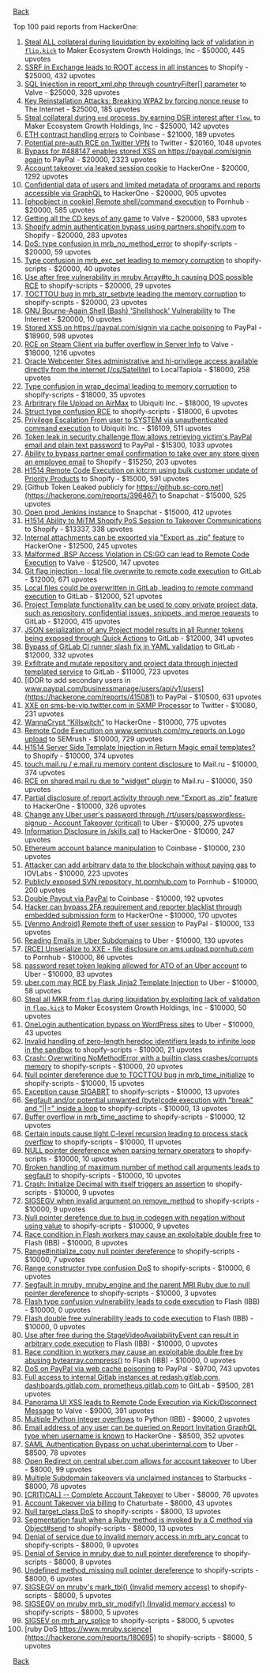 [Back](../README.md)

Top 100 paid reports from HackerOne:

1. [Steal ALL collateral during liquidation by exploiting lack of validation in `flip.kick`](https://hackerone.com/reports/684092) to Maker Ecosystem Growth Holdings, Inc - $50000, 445 upvotes
2. [SSRF in Exchange leads to ROOT access in all instances](https://hackerone.com/reports/341876) to Shopify - $25000, 432 upvotes
3. [SQL Injection in report_xml.php through countryFilter[] parameter](https://hackerone.com/reports/383127) to Valve - $25000, 328 upvotes
4. [Key Reinstallation Attacks: Breaking WPA2 by forcing nonce reuse](https://hackerone.com/reports/286740) to The Internet - $25000, 185 upvotes
5. [Steal collateral during `end` process, by earning DSR interest after `flow`.](https://hackerone.com/reports/672664) to Maker Ecosystem Growth Holdings, Inc - $25000, 142 upvotes
6. [ETH contract handling errors](https://hackerone.com/reports/328526) to Coinbase - $21000, 189 upvotes
7. [Potential pre-auth RCE on Twitter VPN](https://hackerone.com/reports/591295) to Twitter - $20160, 1048 upvotes
8. [Bypass for #488147 enables stored XSS on https://paypal.com/signin again](https://hackerone.com/reports/510152) to PayPal - $20000, 2323 upvotes
9. [Account takeover via leaked session cookie](https://hackerone.com/reports/745324) to HackerOne - $20000, 1292 upvotes
10. [Confidential data of users and limited metadata of programs and reports accessible via GraphQL](https://hackerone.com/reports/489146) to HackerOne - $20000, 905 upvotes
11. [[phpobject in cookie] Remote shell/command execution](https://hackerone.com/reports/141956) to Pornhub - $20000, 585 upvotes
12. [Getting all the CD keys of any game](https://hackerone.com/reports/391217) to Valve - $20000, 583 upvotes
13. [Shopify admin authentication bypass using partners.shopify.com](https://hackerone.com/reports/270981) to Shopify - $20000, 283 upvotes
14. [DoS: type confusion in mrb_no_method_error](https://hackerone.com/reports/181871) to shopify-scripts - $20000, 59 upvotes
15. [Type confusion in mrb_exc_set leading to memory corruption](https://hackerone.com/reports/185041) to shopify-scripts - $20000, 40 upvotes
16. [Use after free vulnerability in mruby Array#to_h causing DOS possible RCE](https://hackerone.com/reports/181321) to shopify-scripts - $20000, 29 upvotes
17. [TOCTTOU bug in mrb_str_setbyte leading the memory corruption](https://hackerone.com/reports/181893) to shopify-scripts - $20000, 23 upvotes
18. [GNU Bourne-Again Shell (Bash) 'Shellshock' Vulnerability](https://hackerone.com/reports/29839) to The Internet - $20000, 10 upvotes
19. [Stored XSS on https://paypal.com/signin via cache poisoning](https://hackerone.com/reports/488147) to PayPal - $18900, 598 upvotes
20. [RCE on Steam Client via buffer overflow in Server Info](https://hackerone.com/reports/470520) to Valve - $18000, 1216 upvotes
21. [Oracle Webcenter Sites administrative and hi-privilege access available directly from the internet (/cs/Satellite)](https://hackerone.com/reports/170532) to LocalTapiola - $18000, 258 upvotes
22. [Type confusion in wrap_decimal leading to memory corruption](https://hackerone.com/reports/185051) to shopify-scripts - $18000, 35 upvotes
23. [Arbritrary file Upload on AirMax](https://hackerone.com/reports/73480) to Ubiquiti Inc. - $18000, 19 upvotes
24. [Struct type confusion RCE](https://hackerone.com/reports/181879) to shopify-scripts - $18000, 6 upvotes
25. [Privilege Escalation From user to SYSTEM via unauthenticated command execution](https://hackerone.com/reports/544928) to Ubiquiti Inc. - $16109, 511 upvotes
26. [Token leak in security challenge flow allows retrieving victim's PayPal email and plain text password](https://hackerone.com/reports/739737) to PayPal - $15300, 1033 upvotes
27. [Ability to bypass partner email confirmation to take over any store given an employee email](https://hackerone.com/reports/300305) to Shopify - $15250, 203 upvotes
28. [H1514 Remote Code Execution on kitcrm using bulk customer update of Priority Products](https://hackerone.com/reports/422944) to Shopify - $15000, 591 upvotes
29. [Github Token Leaked publicly for https://github.sc-corp.net](https://hackerone.com/reports/396467) to Snapchat - $15000, 525 upvotes
30. [Open prod Jenkins instance](https://hackerone.com/reports/231460) to Snapchat - $15000, 412 upvotes
31. [H1514 Ability to MiTM Shopify PoS Session to Takeover Communications](https://hackerone.com/reports/423467) to Shopify - $13337, 338 upvotes
32. [Internal attachments can be exported via "Export as .zip" feature](https://hackerone.com/reports/186230) to HackerOne - $12500, 245 upvotes
33. [Malformed .BSP Access Violation in CS:GO can lead to Remote Code Execution](https://hackerone.com/reports/351014) to Valve - $12500, 147 upvotes
34. [Git flag injection - local file overwrite to remote code execution](https://hackerone.com/reports/658013) to GitLab - $12000, 671 upvotes
35. [Local files could be overwritten in GitLab, leading to remote command execution](https://hackerone.com/reports/587854) to GitLab - $12000, 521 upvotes
36. [Project Template functionality can be used to copy private project data, such as repository, confidential issues, snippets, and merge requests](https://hackerone.com/reports/689314) to GitLab - $12000, 415 upvotes
37. [JSON serialization of any Project model results in all Runner tokens being exposed through Quick Actions](https://hackerone.com/reports/509924) to GitLab - $12000, 341 upvotes
38. [Bypass of GitLab CI runner slash fix in YAML validation](https://hackerone.com/reports/409395) to GitLab - $12000, 332 upvotes
39. [Exfiltrate and mutate repository and project data through injected templated service](https://hackerone.com/reports/446585) to GitLab - $11000, 723 upvotes
40. [IDOR to add secondary users in www.paypal.com/businessmanage/users/api/v1/users](https://hackerone.com/reports/415081) to PayPal - $10500, 631 upvotes
41. [XXE on sms-be-vip.twitter.com in SXMP Processor](https://hackerone.com/reports/248668) to Twitter - $10080, 231 upvotes
42. [WannaCrypt “Killswitch”](https://hackerone.com/reports/228648) to HackerOne - $10000, 775 upvotes
43. [Remote Code Execution on www.semrush.com/my_reports on Logo upload](https://hackerone.com/reports/403417) to SEMrush - $10000, 729 upvotes
44. [H1514 Server Side Template Injection in Return Magic email templates?](https://hackerone.com/reports/423541) to Shopify - $10000, 374 upvotes
45. [touch.mail.ru / e.mail.ru memory content disclosure](https://hackerone.com/reports/513236) to Mail.ru - $10000, 374 upvotes
46. [RCE on shared.mail.ru due to "widget" plugin](https://hackerone.com/reports/518637) to Mail.ru - $10000, 350 upvotes
47. [Partial disclosure of report activity through new "Export as .zip" feature](https://hackerone.com/reports/182358) to HackerOne - $10000, 326 upvotes
48. [Change any Uber user's password through /rt/users/passwordless-signup - Account Takeover (critical)](https://hackerone.com/reports/143717) to Uber - $10000, 275 upvotes
49. [Information Disclosure in /skills call](https://hackerone.com/reports/188719) to HackerOne - $10000, 247 upvotes
50. [Ethereum account balance manipulation](https://hackerone.com/reports/300748) to Coinbase - $10000, 230 upvotes
51. [Attacker can add arbitrary data to the blockchain without paying gas](https://hackerone.com/reports/396954) to IOVLabs - $10000, 223 upvotes
52. [Publicly exposed SVN repository, ht.pornhub.com](https://hackerone.com/reports/72243) to Pornhub - $10000, 200 upvotes
53. [Double Payout via PayPal](https://hackerone.com/reports/307239) to Coinbase - $10000, 192 upvotes
54. [Hacker can bypass 2FA requirement and reporter blacklist through embedded submission form](https://hackerone.com/reports/418767) to HackerOne - $10000, 170 upvotes
55. [[Venmo Android] Remote theft of user session](https://hackerone.com/reports/401940) to PayPal - $10000, 133 upvotes
56. [Reading Emails in Uber Subdomains](https://hackerone.com/reports/156536) to Uber - $10000, 130 upvotes
57. [[RCE] Unserialize to XXE - file disclosure on ams.upload.pornhub.com](https://hackerone.com/reports/142562) to Pornhub - $10000, 86 upvotes
58. [password reset token leaking allowed for ATO of an Uber account](https://hackerone.com/reports/173551) to Uber - $10000, 83 upvotes
59. [uber.com may RCE by Flask Jinja2 Template Injection](https://hackerone.com/reports/125980) to Uber - $10000, 58 upvotes
60. [Steal all MKR from `flap` during liquidation by exploiting lack of validation in `flap.kick`](https://hackerone.com/reports/684152) to Maker Ecosystem Growth Holdings, Inc - $10000, 50 upvotes
61. [OneLogin authentication bypass on WordPress sites](https://hackerone.com/reports/136169) to Uber - $10000, 43 upvotes
62. [Invalid handling of zero-length heredoc identifiers leads to infinite loop in the sandbox](https://hackerone.com/reports/187305) to shopify-scripts - $10000, 21 upvotes
63. [Crash: Overwriting NoMethodError with a builtin class crashes/corrupts memory](https://hackerone.com/reports/186723) to shopify-scripts - $10000, 20 upvotes
64. [Null pointer dereference due to TOCTTOU bug in mrb_time_initialize](https://hackerone.com/reports/182274) to shopify-scripts - $10000, 15 upvotes
65. [Exception cause SIGABRT](https://hackerone.com/reports/180977) to shopify-scripts - $10000, 13 upvotes
66. [Segfault and/or potential unwanted (byte)code execution with "break" and "||=" inside a loop](https://hackerone.com/reports/183356) to shopify-scripts - $10000, 13 upvotes
67. [Buffer overflow in mrb_time_asctime](https://hackerone.com/reports/188326) to shopify-scripts - $10000, 12 upvotes
68. [Certain inputs cause tight C-level recursion leading to process stack overflow](https://hackerone.com/reports/189633) to shopify-scripts - $10000, 11 upvotes
69. [NULL pointer dereference when parsing ternary operators](https://hackerone.com/reports/181677) to shopify-scripts - $10000, 10 upvotes
70. [Broken handling of maximum number of method call arguments leads to segfault](https://hackerone.com/reports/182484) to shopify-scripts - $10000, 10 upvotes
71. [Crash: Initialize Decimal with itself triggers an assertion](https://hackerone.com/reports/185775) to shopify-scripts - $10000, 9 upvotes
72. [SIGSEGV when invalid argument on remove_method](https://hackerone.com/reports/181874) to shopify-scripts - $10000, 9 upvotes
73. [Null pointer derefence due to bug in codegen with negation without using value](https://hackerone.com/reports/187536) to shopify-scripts - $10000, 9 upvotes
74. [Race condition in Flash workers may cause an exploitabl​e double free](https://hackerone.com/reports/37240) to Flash (IBB) - $10000, 8 upvotes
75. [Range#initialize_copy null pointer dereference](https://hackerone.com/reports/181685) to shopify-scripts - $10000, 7 upvotes
76. [Range constructor type confusion DoS](https://hackerone.com/reports/181910) to shopify-scripts - $10000, 6 upvotes
77. [Segfault in mruby, mruby_engine and the parent MRI Ruby due to null pointer dereference](https://hackerone.com/reports/181828) to shopify-scripts - $10000, 3 upvotes
78. [Flash type confusion vulnerability leads to code execution](https://hackerone.com/reports/2106) to Flash (IBB) - $10000, 0 upvotes
79. [Flash double free vulnerability leads to code execution](https://hackerone.com/reports/2170) to Flash (IBB) - $10000, 0 upvotes
80. [Use after free during the StageVideoAvailabilityEvent can result in arbitrary code execution](https://hackerone.com/reports/47232) to Flash (IBB) - $10000, 0 upvotes
81. [Race condition in workers may cause an exploitable double free by abusing bytearray.compress()](https://hackerone.com/reports/47227) to Flash (IBB) - $10000, 0 upvotes
82. [DoS on PayPal via web cache poisoning](https://hackerone.com/reports/622122) to PayPal - $9700, 743 upvotes
83. [Full access to internal Gitlab instances at redash.gitlab.com, dashboards.gitlab.com, prometheus.gitlab.com](https://hackerone.com/reports/498964) to GitLab - $9500, 281 upvotes
84. [Panorama UI XSS leads to Remote Code Execution via Kick/Disconnect Message](https://hackerone.com/reports/631956) to Valve - $9000, 391 upvotes
85. [Multiple Python integer overflows](https://hackerone.com/reports/55017) to Python (IBB) - $9000, 2 upvotes
86. [Email address of any user can be queried on Report Invitation GraphQL type when username is known](https://hackerone.com/reports/792927) to HackerOne - $8500, 352 upvotes
87. [SAML Authentication Bypass on uchat.uberinternal.com](https://hackerone.com/reports/223014) to Uber - $8500, 78 upvotes
88. [Open Redirect on central.uber.com allows for account takeover](https://hackerone.com/reports/206591) to Uber - $8000, 99 upvotes
89. [Multiple Subdomain takeovers via unclaimed instances](https://hackerone.com/reports/276269) to Starbucks - $8000, 78 upvotes
90. [[CRITICAL] -- Complete Account Takeover](https://hackerone.com/reports/136885) to Uber - $8000, 76 upvotes
91. [Account Takeover via billing](https://hackerone.com/reports/394329) to Chaturbate - $8000, 43 upvotes
92. [Null target_class DoS](https://hackerone.com/reports/183405) to shopify-scripts - $8000, 13 upvotes
93. [Segmentation fault when a Ruby method is invoked by a C method via Object#send](https://hackerone.com/reports/183425) to shopify-scripts - $8000, 13 upvotes
94. [Denial of service due to invalid memory access in mrb_ary_concat](https://hackerone.com/reports/184712) to shopify-scripts - $8000, 9 upvotes
95. [Denial of Service in mruby due to null pointer dereference](https://hackerone.com/reports/181232) to shopify-scripts - $8000, 8 upvotes
96. [Undefined method_missing null pointer dereference](https://hackerone.com/reports/181695) to shopify-scripts - $8000, 6 upvotes
97. [SIGSEGV on mruby's mark_tbl() (Invalid memory access)](https://hackerone.com/reports/183239) to shopify-scripts - $8000, 5 upvotes
98. [SIGSEGV on mruby mrb_str_modify() (Invalid memory access)](https://hackerone.com/reports/183231) to shopify-scripts - $8000, 5 upvotes
99. [SIGSEV on mrb_ary_splice](https://hackerone.com/reports/182027) to shopify-scripts - $8000, 5 upvotes
100. [ruby DoS https://www.mruby.science](https://hackerone.com/reports/180695) to shopify-scripts - $8000, 5 upvotes


[Back](../README.md)